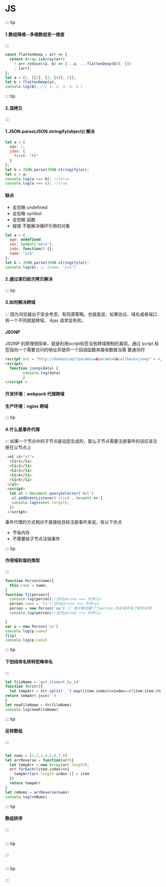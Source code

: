 # JS

::: tip

#### 1.数组降维--多维数组变一维度

:::

```js
const flattenDeep = arr => {
  return Array.isArray(arr)
    ? arr.reduce((a, b) => [...a, ...flattenDeep(b)], [])
    : [arr];
};
let a = [1, [[2], [3, [4]], 5]];
let b = flattenDeep(a);
console.log(b); //[ 1, 2, 3, 4, 5 ]
```

::: tip

#### 2.深拷⻉

:::

#### 1.JSON.parse(JSON.stringify(object)) 解决

```js
let a = {
  age: 1,
  jobs: {
    first: "FE"
  }
};
let b = JSON.parse(JSON.stringify(a));
let c = a;
console.log(a === b); //false
console.log(a === c); //true
```

#### 缺点

- 会忽略 undefined
- 会忽略 symbol
- 会忽略 函数
- 报错 不能解决循环引⽤的对象

```js
let a = {
  age: undefined,
  sex: Symbol("male"),
  jobs: function() {},
  name: "yck"
};
let b = JSON.parse(JSON.stringify(a));
console.log(b); // {name: "yck"}
```

#### 2.通过递归依次拷贝解决

::: tip

#### 3.如何解决跨域

:::
因为浏览器出于安全考虑，有同源策略。也就是说，如果协议、域名或者端⼝ 有⼀个不同就是跨域， Ajax 请求会失败。

#### JSONP

JSONP 的原理很简单，就是利⽤script标签没有跨域限制的漏洞。通过 script 标签指向⼀个需要访问的地址并提供⼀个回调函数来接收数据当需 要通讯时
```html
<script src = "http://domain/api?param1=a&param2=b&callback=jsonp" > </script> 
<script>     
  function jsonp(data) {
        console.log(data)  
        } 
</script >
```
#### 开发环境：webpack 代理跨域

#### 生产环境：nginx 跨域

::: tip

#### 4.什么是事件代理

:::
如果⼀个节点中的⼦节点是动态⽣成的，那么⼦节点需要注册事件的话应该注册在⽗节点上
```html
 <ul id="ul">
  <li>1</li>
  <li>2</li>
  <li>3</li>
  <li>4</li>
  <li>5</li>
 </ul>
 <script>
  let ul = document.querySelector('#ul')
   ul.addEventListener('click', (event) => {
   console.log(event.target);
  })
 </script>
```
事件代理的⽅式相对于直接给⽬标注册事件来说，有以下优点
- 节省内存
- 不需要给⼦节点注销事件

::: tip

#### 作用域和值的类型

:::
```js
function Person(name){
  this.name = name;
}
function f1(person){
  console.log(person)//这时person === 形参(p)
  person.name = 'ls'//这时person === 形参(p)
  person = new Person('aa') // 栈中新创建了个person,并且堆中有了新的实例
  console.log(person)//这时person !== 形参(p)

}
var p = new Person('zs')
console.log(p.name)
f1(p)
console.log(p.name)
```

::: tip

#### 下划线命名转转驼峰命名

:::
```js
let fileName = 'get_element_by_id'
function fn(str){
  let tempArr = str.split('_').map((item,index)=>index==0?item:item.charAt(0).toUpperCase()+item.substr(1,item.length-1));
return tempArr.join('')
}
let newFileName = fn(fileName)
console.log(newFileName)

```

::: tip

#### 反转数组

:::
```js

let nums = [1,2,3,4,5,6,7,8]
let arrReverse = function(arr){
  let tempArr = new Array(arr.length);
  arr.forEach((item,index)=>{
    tempArr[arr.length-index-1] = item
  })
  return tempArr
}
let reNums = arrReverse(nums)
console.log(reNums)


```

::: tip

#### 数组排序

:::
```js

```

::: tip

#### 

:::
```js

```

::: tip

#### 

:::
```js

```